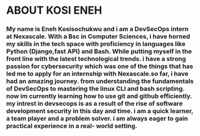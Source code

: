 # ABOUT KOSI ENEH 

### My name is Eneh Kosisochukwu and i am a DevSecOps intern at Nexascale. With a Bsc in Computer Sciences, i have horned my skills in the tech space with proficiency in languages like Python (Django,fast API) and Bash. While putting myself in the front line with the latest technological trends. i have a strong passion for cybersecurity which was one of the things that has led me to apply for an internship with Nexascale.so far, i have had an amazing journey. from understanding the fundamentals of DevSecOps to mastering the linux CLI and bash scripting. now im currently learning how to use git and github efficiently. my intrest in devsecops is as a result of the rise of software development security in this day and time. i am a quick learner, a team player and a problem solver. i am always eager to gain practical experience in a real- world setting. 
